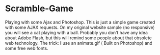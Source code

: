 # Scramble-Game
Playing with some Ajax and Photoshop.
This is just a simple game created with some AJAX requests. On my original website sample (no responsive) you will see a cat playing with
a ball. Probably you don't have any idea about Adobe Flash, but this will remind some people about that obsolete web technology.
The trick: I use an animate.gif ( Built on Photoshop) and some free web fonts. 
